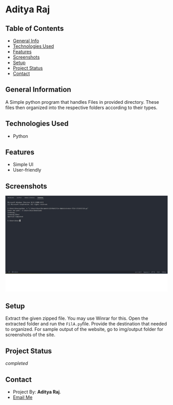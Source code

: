 # Aditya Raj

## Table of Contents
* [General Info](#general-information)
* [Technologies Used](#technologies-used)
* [Features](#features)
* [Screenshots](#screenshots)
* [Setup](#setup)
* [Project Status](#project-status)
* [Contact](#contact)

## General Information
A Simple python program that handles Files in provided directory. These files then organized into the respective folders according to their types.

## Technologies Used
- Python

## Features
- Simple UI
- User-friendly 

## Screenshots
![Output screenshot](IMG/output.jpg)

## Setup
Extract the given zipped file. You may use Winrar for this. 
Open the extracted folder and run the `FilA.py`file.
Provide the destination that needed to organized.
For sample output of the website, go to img/output folder for screenshots 
of the site.

## Project Status
 _completed_

## Contact
- Project By: **Aditya Raj**.
- <a href="mailto:araj.mishra2000@gmail.com">Email Me</a>